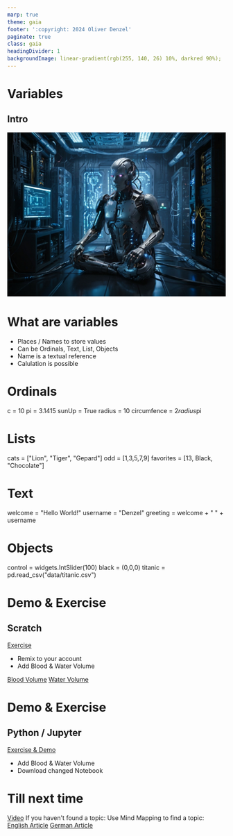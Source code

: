 ```yaml
---
marp: true
theme: gaia
footer: ':copyright: 2024 Oliver Denzel'
paginate: true
class: gaia
headingDivider: 1
backgroundImage: linear-gradient(rgb(255, 140, 26) 10%, darkred 90%);
---
```

<!-- _paginate: skip -->
<!-- _class: gaia lead -->
# Variables
## Intro
![bg left:40%](../img/robot6.jpg)

# What are variables

* Places / Names to store values
* Can be Ordinals, Text, List, Objects
* Name is a textual reference
* Calulation is possible

# Ordinals

c = 10
pi = 3.1415
sunUp = True
radius = 10
circumfence = 2*radius*pi

# Lists
cats = ["Lion", "Tiger", "Gepard"]
odd = [1,3,5,7,9]
favorites = [13, Black, "Chocolate"]

# Text
welcome = "Hello World!"
username = "Denzel"
greeting = welcome + " " + username

# Objects
control = widgets.IntSlider(100)
black = (0,0,0)
titanic = pd.read_csv("data/titanic.csv")

# Demo & Exercise
## Scratch

[Exercise](https://scratch.mit.edu/projects/396302394/)

* Remix to your account
* Add Blood & Water Volume

[Blood Volume](https://reference.medscape.com/calculator/648/estimated-blood-volume)
[Water Volume](https://www.omnicalculator.com/health/body-water#how-does-total-body-water-calculator-work)

# Demo & Exercise
## Python / Jupyter

[Exercise & Demo](https://mybinder.org/v2/gh/OliverDenzelHFU/Programming/06d20b395168c9750f7cee1e2ab70e477752a42a?urlpath=lab%2Ftree%2F3-Variables%2FVariables.ipynb)

* Add Blood & Water Volume
* Download changed Notebook

# Till next time

[Video](https://www.youtube.com/watch?v=f4KOjWS_KZs)
If you haven't found a topic:
Use Mind Mapping to find a topic:
[English Article](https://www.mindmapping.com/mind-map)
[German Article](https://www.ideenfindung.de/Mind-Mapping-Kreativitätstechnik-Brainstorming-Ideenfindung.html)